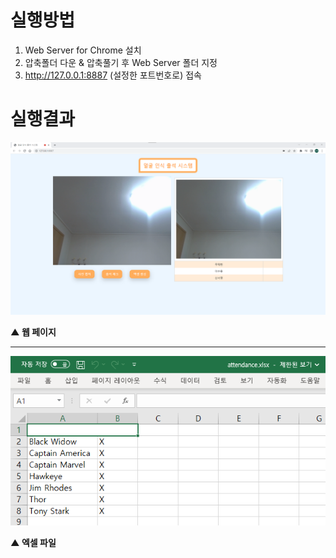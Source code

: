 # 실행방법
1. Web Server for Chrome 설치
2. 압축폴더 다운 & 압축풀기 후 Web Server 폴더 지정
3. http://127.0.0.1:8887 (설정한 포트번호로) 접속

# 실행결과

![26](/img/26.png)

**▲ 웹 페이지**

---

![25](/img/25.png)

**▲ 엑셀 파일**
